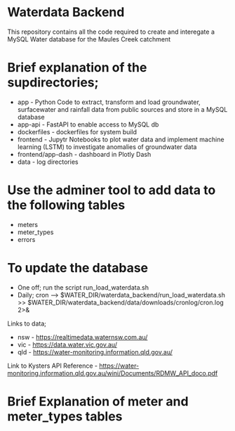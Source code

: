 
# Waterdata Backend

This repository contains all the code required to create and interegate a MySQL Water database for the Maules Creek catchment

# Brief explanation of the supdirectories;

- app - Python Code to extract, transform and load groundwater, surfacewater and rainfall data from public sources and store in a MySQL database
- app-api - FastAPI to enable access to MySQL db
- dockerfiles - dockerfiles for system build
- frontend - Jupytr Notebooks to plot water data and implement machine learning (LSTM) to investigate anomalies of groundwater data
- frontend/app-dash - dashboard in Plotly Dash
- data - log directories 

# Use the adminer tool to add data to the following tables
- meters
- meter_types
- errors

# To update the database

- One off; run the script run_load_waterdata.sh 
- Daily; cron --> $WATER_DIR/waterdata_backend/run_load_waterdata.sh >> $WATER_DIR/waterdata_backend/data/downloads/cronlog/cron.log 2>&

Links to data;

- nsw - https://realtimedata.waternsw.com.au/
- vic - https://data.water.vic.gov.au/
- qld - https://water-monitoring.information.qld.gov.au/


Link to Kysters API Reference - https://water-monitoring.information.qld.gov.au/wini/Documents/RDMW_API_doco.pdf


# Brief Explanation of meter and meter_types tables